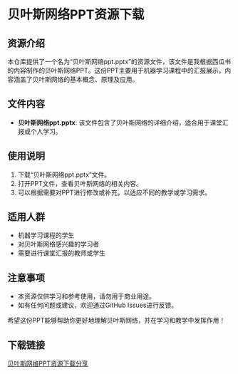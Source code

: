 # 贝叶斯网络PPT资源下载

## 资源介绍

本仓库提供了一个名为“贝叶斯网络ppt.pptx”的资源文件，该文件是我根据西瓜书的内容制作的贝叶斯网络PPT。这份PPT主要用于机器学习课程中的汇报展示，内容涵盖了贝叶斯网络的基本概念、原理及应用。

## 文件内容

- **贝叶斯网络ppt.pptx**: 该文件包含了贝叶斯网络的详细介绍，适合用于课堂汇报或个人学习。

## 使用说明

1. 下载“贝叶斯网络ppt.pptx”文件。
2. 打开PPT文件，查看贝叶斯网络的相关内容。
3. 可以根据需要对PPT进行修改或补充，以适应不同的教学或学习需求。

## 适用人群

- 机器学习课程的学生
- 对贝叶斯网络感兴趣的学习者
- 需要进行课堂汇报的教师或学生

## 注意事项

- 本资源仅供学习和参考使用，请勿用于商业用途。
- 如有任何问题或建议，欢迎通过GitHub Issues进行反馈。

希望这份PPT能够帮助你更好地理解贝叶斯网络，并在学习和教学中发挥作用！

## 下载链接

[贝叶斯网络PPT资源下载分享](https://pan.quark.cn/s/9c85da5fbb16)